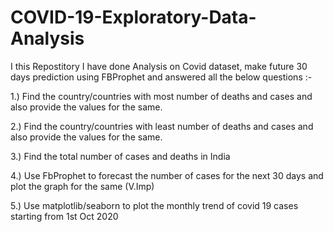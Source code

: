 # COVID-19-Exploratory-Data-Analysis


I this Repostitory I have done Analysis on Covid dataset, make future 30 days prediction using FBProphet and answered all the below questions :-

1.) Find the country/countries with most number of deaths and cases and also provide the values for the same.

2.) Find the country/countries with least number of deaths and cases and also provide the values for the same.

3.) Find the total number of cases and deaths in India

4.) Use FbProphet to forecast the number of cases for the next 30 days and plot the graph for the same (V.Imp)

5.) Use matplotlib/seaborn to plot the monthly trend of covid 19 cases starting from 1st Oct 2020
